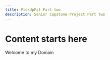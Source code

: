 ```yaml
---
title: PickUpPal Part two
description: Senior Capstone Project Part two
---
```



# Content starts here

Welcome to my Domain
